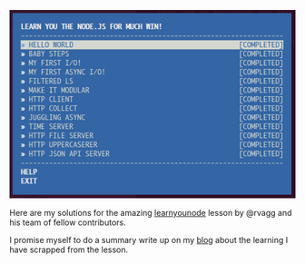 ![learnyounode](learn-you-some-node.png)

Here are my solutions for the amazing [learnyounode](https://github.com/rvagg/learnyounode) lesson by @rvagg and his team of fellow contributors.

I promise myself to do a summary write up on my [blog](http://gabeno.github.io) about the learning I have scrapped from the lesson.